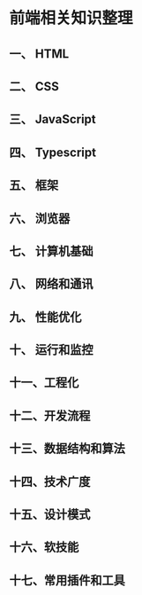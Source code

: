 # 前端相关知识整理

## 一、 HTML
## 二、 CSS
## 三、 JavaScript
## 四、 Typescript
## 五、 框架
## 六、 浏览器
## 七、 计算机基础
## 八、 网络和通讯
## 九、 性能优化
## 十、 运行和监控
## 十一、工程化
## 十二、开发流程
## 十三、数据结构和算法
## 十四、技术广度
## 十五、设计模式
## 十六、软技能
## 十七、常用插件和工具
